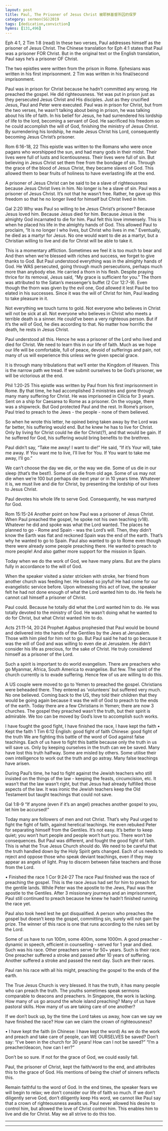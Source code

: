 ```yaml
---
layout: post
title: Paul, The Prisoner of Jesus Christ 被耶稣基督所囚的保罗
category: sermon(SG)2019
tags: [dedication,conviction]
hymns: [131,496]
---
```


Eph 4:1, 2 Tim 1:8 (read)
In these two verses, Paul addresses himself as the prisoner of Jesus Christ. The Chinese translation for Eph 4:1 states that Paul was a prisoner FOR Christ. But in the original text or the English translation, Paul says he’s a prisoner OF Christ. 

The two epistles were written from the prison in Rome. Ephesians was written in his first imprisonment. 2 Tim was written in his final/second imprisonment.

Paul was in prison for Christ because he hadn’t committed any wrong. He preached the gospel. He did righteousness. Yet was put in prison just as they persecuted Jesus Christ and His disciples. Just as they crucified Jesus, Paul and Peter were executed. Paul was in prison for Christ, but from the two verses, he wasn’t talking about being in prison, he was talking about his life of faith. In his belief for Jesus, he had surrendered his lordship of life to the lord, becoming a servant of God. He sacrificed his freedom so he could accomplish the will of God, finishing the ministry of Jesus Christ. By surrendering his lordship, he made Jesus Christ his Lord, consequently becoming Jesus Christ’s prisoner. 

Rom 6:16-18, 22
This epistle was written to the Romans who were once pagans who worshipped the sun, and had many gods in their midst. Their lives were full of lusts and licentiousness. Their lives were full of sin. But believing in Jesus Christ set them free from the bondage of sin. Through the grace of the blood of Jesus Christ, they became slaves of God. This allowed them to bear fruits of holiness to have everlasting life at the end. 

A prisoner of Jesus Christ can be said to be a slave of righteousness because Jesus Christ lives in him. No longer is he a slave of sin. Paul was a prisoner of Jesus Christ. It’s not that he wasn’t free. Rather, he gave up this freedom so that he no longer lived for himself but Christ lived in him. 

Gal 2:20
Why was Paul so willing to be Jesus Christ’s prisoner? Because Jesus loved him. Because Jesus died for him. Because Jesus is the almighty God incarnated to die for him. Paul felt this love immensely. This is when he placed his life in the almighty hands of God. This allowed Paul to proclaim, “It is no longer I who lives, but Christ who lives in me.”
Eventually, he died as a martyr for Jesus. No one would want to die as a martyr, but a Christian willing to live and die for Christ will be able to take it. 

This is a momentary affliction. Sometimes we feel it is too much to bear and 
And then when we’re blessed with riches and success, we forget to give thanks to God. But Paul understood everything was in the almighty hands of God. He WAS persecuted, going through much persecutions, perhaps much more than anybody else. He carried a thorn in his flesh. Despite praying thrice for its removal, Jesus said, “My grace is sufficient for you.” The thorn was attributed to the Satan’s messenger’s buffet (2 Cor 12:7-9). Even though the thorn was given by the evil one, God allowed it lest Paul be too elated in his successes. Since it was the will of Christ for him, Paul leading to take pleasure in it. 

Not everything we touch turns to gold. Not everyone who believes in Christ will not be sick at all. Not everyone who believes in Christ who meets a terrible death is a sinner. He could’ve been a very righteous person. But if it’s the will of God, he dies according to that. No matter how horrific the death, he rests in Jesus Christ. 

Paul understood all this. Hence he was a prisoner of the Lord who lived and died for Christ. We need to learn this in our life of faith. Much as we hope our life will be comfortable, full of peace, devoid of sufferings and pain, not many of us will experience this unless we’re given special grace. 

It is through many tribulations that we’ll enter the Kingdom of Heaven. This is the narrow path we tread. If we submit ourselves to be God’s prisoner, we will be victorious at the end. 

Phil 1:20-25
This epistle was written by Paul from his first imprisonment in Rome. By that time, he had accomplished 3 ministries and gone through many many suffering for Christ. He was imprisoned in Cilicia for 3 years. Sent on a ship for Caesarea to Rome as a prisoner. On the voyage, there was a shipwreck. But God protected Paul and the rest. In Rome’s prison, Paul tried to preach to the Jews - the people - none of them believed. 

So when he wrote this letter, he opined being taken away by the Lord was far better, his suffering would end. But he knew he has to live for Christ. Only by living for Christ could he die for Christ(?), and that would be gain. If he suffered for God, his suffering would bring benefits to the brethren.

Paul didn’t say, “Take me away! I want to die!” He said, “If it’s Your will, take me away. If You want me to live, I’ll live for You. If You want to take me away, I’ll go.” 

We can’t choose the day we die, or the way we die. Some of us die in our sleep (that’s the best!). Some of us die from old age. Some of us may not die when we’re 100 but perhaps die next year or in 10 years time. Whatever it is, we must live and die for Christ, by presenting the lordship of our lives to Jesus Christ. 

Paul devotes his whole life to serve God. Consequently, he was martyred for God. 

Rom 15:15-24
Another point on how Paul was a prisoner of Jesus Christ. 
When Paul preached the gospel, he spoke not his own teaching (v18). Whatever he did and spoke was what the Lord wanted. The places he planned to go - Rome and Spain - was the Lord’s will. Then, they didn’t know the Earth was flat and reckoned Spain was the end of the earth. That’s why he wanted to go to Spain.
Paul also wanted to go to Rome even though there were already some people preaching there. He wanted to preach to more people! And also gather more support for the mission in Spain.

Today when we do the work of God, we have many plans. But are the plans fully in accordance to the will of God. 

When the speaker visited a sister stricken with stroke, her friend from another church was feeding her. He looked so joyful! He had come for our evangelistic service before. Upon witnessing this act of love, the speaker felt he had not done enough of what the Lord wanted him to do. He feels he cannot call himself a prisoner of Christ. 

Paul could. Because he totally did what the Lord wanted him to do. He was totally devoted to the ministry of God. He wasn’t doing what he wanted to do for Christ, but what Christ wanted him to do. 

Acts 21:11-14, 20:24
Prophet Agabus prophesied that Paul would be bound and delivered into the hands of the Gentiles by the Jews at Jerusalem. Those with him pled for him not to go. But Paul said he had to go because it was the will of God and was willing to even die at Jerusalem. He didn’t consider his life as precious, for the sake of Christ. He truly considered himself as a prisoner of the Lord. 

Such a spirit is important to do world evangelism. There are preachers who go Myanmar, Africa, South America to evangelise. But few. The spirit of the church currently is to evade suffering. Hence few of us are willing to do this. 

A US couple were moved to go to Yemen to preached the gospel. Christians were beheaded there. They entered as ‘volunteers’ but suffered very much. No one believed. Coming back to the US, they told their children that they would be going again because it was the will of God to preach to the ends of the earth. Today there are a few Christians in Yemen; there are now 3 churches. The gospel they preached wasn’t the truth, but their spirit is admirable. We too can be moved by God’s love to accomplish such works. 

I have fought the good fight, I have finished the race, I have kept the faith 
• Kept the faith
1 Tim 6:12
English: good fight of faith
Chinese: good fight of the truth
We are fighting this battle of the word of God against false teachings. Each of us have to fight this battle because only the truth in us will save us. Only by keeping ourselves in the truth can we be saved. Many have lost this truth halfway. Some are misled by others. Some utilise their own intelligence to work out the truth and go astray. Many false teachings have arisen.

During Paul’s time, he had to fight against the Jewish teachers who still insisted on the things of the law - keeping the feasts, circumcision, etc. It wasn’t that the law wasn’t right, but that Jesus had already fulfilled those aspects of the law. It was ironic the Jewish teachers keep the Old Testament but taught teachings that could not save. 

Gal 1:8-9
“If anyone (even if it’s an angel) preaches another gospel to you, let him be accursed!”

Today many are followers of men and not Christ. That’s why Paul urged to fight the fight of faith, against heretical teachings. He even rebuked Peter for separating himself from the Gentiles. It’s not easy. It’s better to keep quiet; you won’t hurt people and people won’t hurt you. There won’t be consequences. But Paul was different, and fought the good fight of faith. This is what the True Jesus Church should do. We need to be careful that the truth handled down by the Holy Spirit gets changed. Each of us needs to reject and oppose those who speak deviant teachings, even if they may appear as angels of light. Pray to discern between false teachers and those from the Lord. 

• Finished the race
1 Cor 9:24-27
The race Paul finished was the race of preaching the gospel. This is the race Jesus had set for him to preach for the gentile lands. While Peter was the apostle to the Jews, Paul was the apostle to the Gentiles. After 3 missionary journeys and an imprisonment, Paul still continued to preach because he knew he hadn’t finished running the race yet.

Paul also took heed lest he got disqualified. A person who preaches the gospel but doesn’t keep the gospel, committing sin, surely will not gain the prize. The winner of this race is one that runs according to the rules set by the Lord. 

Some of us have to run 100m, some 400m, some 1000m. A good preacher - dynamic in speech, efficient in counselling - served for 1 year and died. Such was his race. Other preachers serve for 50+ years. Such is their race. One preacher suffered a stroke and passed after 10 years of suffering. Another suffered a stroke and passed the next day. Such are their races.

Paul ran his race with all his might, preaching the gospel to the ends of the earth. 

The True Jesus Church is very blessed. It has the truth, it has many people who can preach the truth. The youths sometimes speak sermons comparable to deacons and preachers. In Singapore, the work is lacking. How many of us go around the whole island preaching? Many of us have pastoral skills. How many of us are taking care of one another?

If we don’t buck up, by the time the Lord takes us away, how can we say we have finished the race? How can we claim the crown of righteousness?

• I have kept the faith (in Chinese: I have kept the word)
As we do the work and preach and take care of people, can WE OURSELVES be saved? Don’t say: “I’ve been in the church for 30 years! How can I not be saved?” “I’m a preacher/deacon, how can I err?”

Don’t be so sure. If not for the grace of God, we could easily fall. 

Paul, the prisoner of Christ, kept the faith/word to the end, and attributes this to the grace of God. His mentions of being the chief of sinners reflects this. 

Remain faithful to the word of God. In the end times, the speaker fears we will begin to relax; we don’t consider our life of faith so much. If we don’t diligently serve God, don’t diligently keep His word, we cannot like Paul say that a crown of righteousness awaits us. Paul never allowed his desire to control him, but allowed the love of Christ control him. This enables him to live and die for Christ. May we all strive to do this too.



----
****
